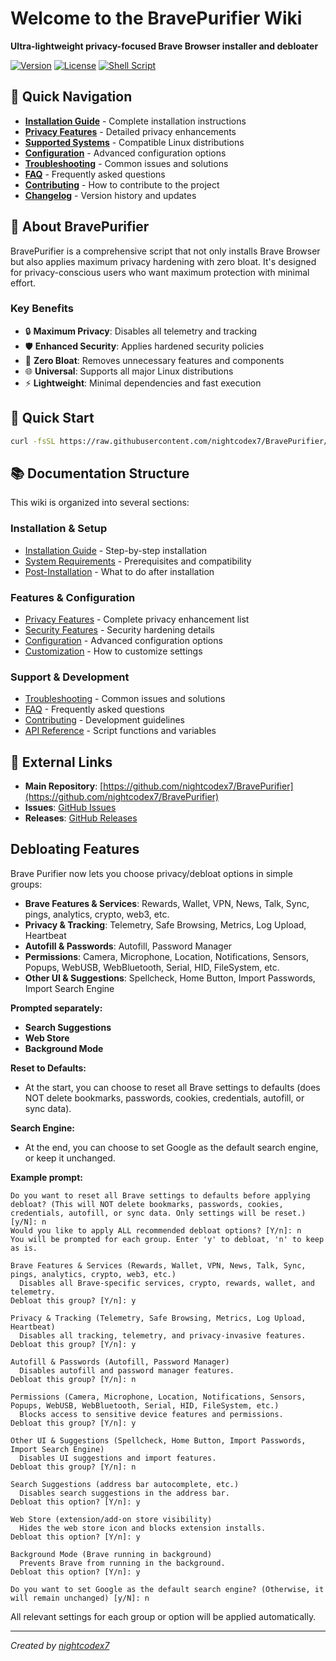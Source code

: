 # Welcome to the BravePurifier Wiki

**Ultra-lightweight privacy-focused Brave Browser installer and debloater**

[![Version](https://img.shields.io/badge/version-1.0-blue.svg)](https://github.com/nightcodex7/BravePurifier)
[![License](https://img.shields.io/badge/license-MIT-green.svg)](https://github.com/nightcodex7/BravePurifier/blob/main/LICENSE)
[![Shell Script](https://img.shields.io/badge/shell-bash-orange.svg)](https://github.com/nightcodex7/BravePurifier)

## 🚀 Quick Navigation

- **[Installation Guide](Installation-Guide)** - Complete installation instructions
- **[Privacy Features](Privacy-Features)** - Detailed privacy enhancements
- **[Supported Systems](Supported-Systems)** - Compatible Linux distributions
- **[Configuration](Configuration)** - Advanced configuration options
- **[Troubleshooting](Troubleshooting)** - Common issues and solutions
- **[FAQ](FAQ)** - Frequently asked questions
- **[Contributing](Contributing)** - How to contribute to the project
- **[Changelog](Changelog)** - Version history and updates

## 📖 About BravePurifier

BravePurifier is a comprehensive script that not only installs Brave Browser but also applies maximum privacy hardening with zero bloat. It's designed for privacy-conscious users who want maximum protection with minimal effort.

### Key Benefits

- 🔒 **Maximum Privacy**: Disables all telemetry and tracking
- 🛡️ **Enhanced Security**: Applies hardened security policies
- 🚫 **Zero Bloat**: Removes unnecessary features and components
- 🌐 **Universal**: Supports all major Linux distributions
- ⚡ **Lightweight**: Minimal dependencies and fast execution

## 🎯 Quick Start

```bash
curl -fsSL https://raw.githubusercontent.com/nightcodex7/BravePurifier/main/brave-purifier.sh | sudo bash
```

## 📚 Documentation Structure

This wiki is organized into several sections:

### Installation & Setup
- [Installation Guide](Installation-Guide) - Step-by-step installation
- [System Requirements](System-Requirements) - Prerequisites and compatibility
- [Post-Installation](Post-Installation) - What to do after installation

### Features & Configuration
- [Privacy Features](Privacy-Features) - Complete privacy enhancement list
- [Security Features](Security-Features) - Security hardening details
- [Configuration](Configuration) - Advanced configuration options
- [Customization](Customization) - How to customize settings

### Support & Development
- [Troubleshooting](Troubleshooting) - Common issues and solutions
- [FAQ](FAQ) - Frequently asked questions
- [Contributing](Contributing) - Development guidelines
- [API Reference](API-Reference) - Script functions and variables

## 🔗 External Links

- **Main Repository**: [https://github.com/nightcodex7/BravePurifier](https://github.com/nightcodex7/BravePurifier)
- **Issues**: [GitHub Issues](https://github.com/nightcodex7/BravePurifier/issues)
- **Releases**: [GitHub Releases](https://github.com/nightcodex7/BravePurifier/releases)

## Debloating Features

Brave Purifier now lets you choose privacy/debloat options in simple groups:

- **Brave Features & Services**: Rewards, Wallet, VPN, News, Talk, Sync, pings, analytics, crypto, web3, etc.
- **Privacy & Tracking**: Telemetry, Safe Browsing, Metrics, Log Upload, Heartbeat
- **Autofill & Passwords**: Autofill, Password Manager
- **Permissions**: Camera, Microphone, Location, Notifications, Sensors, Popups, WebUSB, WebBluetooth, Serial, HID, FileSystem, etc.
- **Other UI & Suggestions**: Spellcheck, Home Button, Import Passwords, Import Search Engine

**Prompted separately:**
- **Search Suggestions**
- **Web Store**
- **Background Mode**

**Reset to Defaults:**
- At the start, you can choose to reset all Brave settings to defaults (does NOT delete bookmarks, passwords, cookies, credentials, autofill, or sync data).

**Search Engine:**
- At the end, you can choose to set Google as the default search engine, or keep it unchanged.

**Example prompt:**
```
Do you want to reset all Brave settings to defaults before applying debloat? (This will NOT delete bookmarks, passwords, cookies, credentials, autofill, or sync data. Only settings will be reset.) [y/N]: n
Would you like to apply ALL recommended debloat options? [Y/n]: n
You will be prompted for each group. Enter 'y' to debloat, 'n' to keep as is.

Brave Features & Services (Rewards, Wallet, VPN, News, Talk, Sync, pings, analytics, crypto, web3, etc.)
  Disables all Brave-specific services, crypto, rewards, wallet, and telemetry.
Debloat this group? [Y/n]: y

Privacy & Tracking (Telemetry, Safe Browsing, Metrics, Log Upload, Heartbeat)
  Disables all tracking, telemetry, and privacy-invasive features.
Debloat this group? [Y/n]: y

Autofill & Passwords (Autofill, Password Manager)
  Disables autofill and password manager features.
Debloat this group? [Y/n]: n

Permissions (Camera, Microphone, Location, Notifications, Sensors, Popups, WebUSB, WebBluetooth, Serial, HID, FileSystem, etc.)
  Blocks access to sensitive device features and permissions.
Debloat this group? [Y/n]: y

Other UI & Suggestions (Spellcheck, Home Button, Import Passwords, Import Search Engine)
  Disables UI suggestions and import features.
Debloat this group? [Y/n]: n

Search Suggestions (address bar autocomplete, etc.)
  Disables search suggestions in the address bar.
Debloat this option? [Y/n]: y

Web Store (extension/add-on store visibility)
  Hides the web store icon and blocks extension installs.
Debloat this option? [Y/n]: y

Background Mode (Brave running in background)
  Prevents Brave from running in the background.
Debloat this option? [Y/n]: y

Do you want to set Google as the default search engine? (Otherwise, it will remain unchanged) [y/N]: n
```

All relevant settings for each group or option will be applied automatically.

---

*Created by [nightcodex7](https://github.com/nightcodex7)*